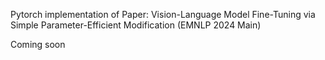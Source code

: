 Pytorch implementation of Paper: Vision-Language Model Fine-Tuning via Simple Parameter-Efficient Modification (EMNLP 2024 Main)

Coming soon
